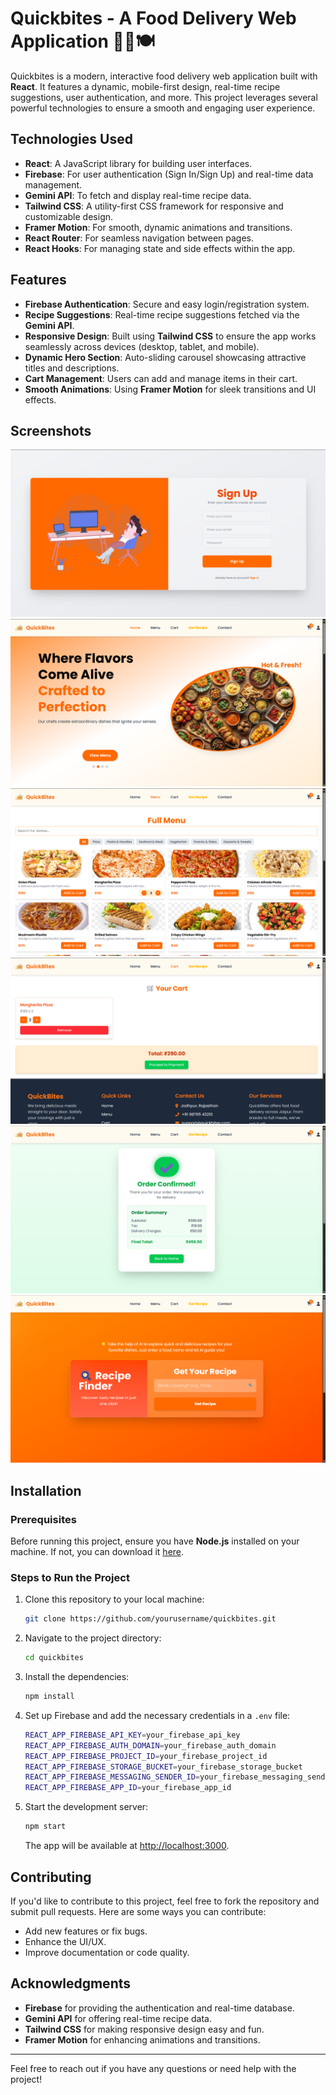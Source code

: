# Quickbites - A Food Delivery Web Application 🍔🍕🍽️

Quickbites is a modern, interactive food delivery web application built with **React**. It features a dynamic, mobile-first design, real-time recipe suggestions, user authentication, and more. This project leverages several powerful technologies to ensure a smooth and engaging user experience.

## Technologies Used

- **React**: A JavaScript library for building user interfaces.
- **Firebase**: For user authentication (Sign In/Sign Up) and real-time data management.
- **Gemini API**: To fetch and display real-time recipe data.
- **Tailwind CSS**: A utility-first CSS framework for responsive and customizable design.
- **Framer Motion**: For smooth, dynamic animations and transitions.
- **React Router**: For seamless navigation between pages.
- **React Hooks**: For managing state and side effects within the app.

## Features

- **Firebase Authentication**: Secure and easy login/registration system.
- **Recipe Suggestions**: Real-time recipe suggestions fetched via the **Gemini API**.
- **Responsive Design**: Built using **Tailwind CSS** to ensure the app works seamlessly across devices (desktop, tablet, and mobile).
- **Dynamic Hero Section**: Auto-sliding carousel showcasing attractive titles and descriptions.
- **Cart Management**: Users can add and manage items in their cart.
- **Smooth Animations**: Using **Framer Motion** for sleek transitions and UI effects.

## Screenshots


![Screenshot 1](./src/screenshots/Screenshot-1.png)
![Screenshot 2](./src/screenshots/Screenshot-2.png)
![Screenshot 3](./src/screenshots/Screenshot-3.png)
![Screenshot 4](./src/screenshots/Screenshot-4.png)
![Screenshot 5](./src/screenshots/Screenshot-5.png)
![Screenshot 6](./src/screenshots/Screenshot-6.png)

## Installation

### Prerequisites

Before running this project, ensure you have **Node.js** installed on your machine. If not, you can download it [here](https://nodejs.org/).

### Steps to Run the Project

1. Clone this repository to your local machine:

    ```bash
    git clone https://github.com/yourusername/quickbites.git
    ```

2. Navigate to the project directory:

    ```bash
    cd quickbites
    ```

3. Install the dependencies:

    ```bash
    npm install
    ```

4. Set up Firebase and add the necessary credentials in a `.env` file:

    ```bash
    REACT_APP_FIREBASE_API_KEY=your_firebase_api_key
    REACT_APP_FIREBASE_AUTH_DOMAIN=your_firebase_auth_domain
    REACT_APP_FIREBASE_PROJECT_ID=your_firebase_project_id
    REACT_APP_FIREBASE_STORAGE_BUCKET=your_firebase_storage_bucket
    REACT_APP_FIREBASE_MESSAGING_SENDER_ID=your_firebase_messaging_sender_id
    REACT_APP_FIREBASE_APP_ID=your_firebase_app_id
    ```

5. Start the development server:

    ```bash
    npm start
    ```

    The app will be available at [http://localhost:3000](http://localhost:3000).

## Contributing

If you'd like to contribute to this project, feel free to fork the repository and submit pull requests. Here are some ways you can contribute:

- Add new features or fix bugs.
- Enhance the UI/UX.
- Improve documentation or code quality.


## Acknowledgments

- **Firebase** for providing the authentication and real-time database.
- **Gemini API** for offering real-time recipe data.
- **Tailwind CSS** for making responsive design easy and fun.
- **Framer Motion** for enhancing animations and transitions.

---

Feel free to reach out if you have any questions or need help with the project!

